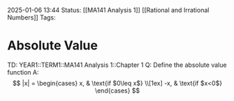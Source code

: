 2025-01-06 13:44
Status: [[MA141 Analysis 1]] [[Rational and Irrational Numbers]]
Tags:
# Absolute Value

TD: YEAR1::TERM1::MA141 Analysis 1::Chapter 1
Q: Define the absolute value function
A: $$
|x| =
\begin{cases}
x,  & \text{if $0\leq x$} \\[1ex]
-x, & \text{if $x<0$}
\end{cases}
$$
<!--ID: 1736172189568-->

